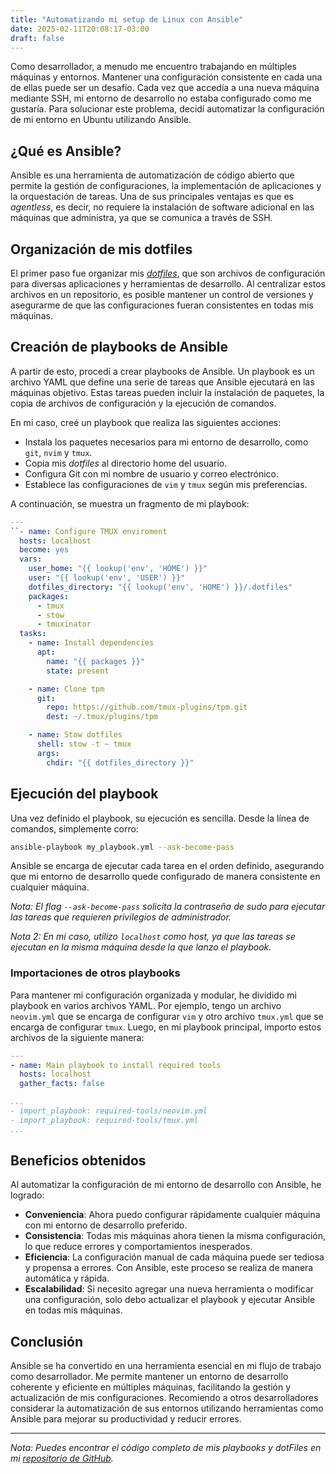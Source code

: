 ```yaml
---
title: "Automatizando mi setup de Linux con Ansible"
date: 2025-02-11T20:08:17-03:00
draft: false
---
```



Como desarrollador, a menudo me encuentro trabajando en múltiples máquinas y entornos. Mantener una configuración consistente en cada una de ellas puede ser un desafío. Cada vez que accedía a una nueva máquina mediante SSH, mi entorno de desarrollo no estaba configurado como me gustaría. Para solucionar este problema, decidí automatizar la configuración de mi entorno en Ubuntu utilizando Ansible.

## ¿Qué es Ansible?

Ansible es una herramienta de automatización de código abierto que permite la gestión de configuraciones, la implementación de aplicaciones y la orquestación de tareas. Una de sus principales ventajas es que es *agentless*, es decir, no requiere la instalación de software adicional en las máquinas que administra, ya que se comunica a través de SSH.

## Organización de mis dotfiles

El primer paso fue organizar mis [*dotfiles*](https://github.com/aenrione/dotFiles), que son archivos de configuración para diversas aplicaciones y herramientas de desarrollo. Al centralizar estos archivos en un repositorio, es posible mantener un control de versiones y asegurarme de que las configuraciones fueran consistentes en todas mis máquinas.

## Creación de playbooks de Ansible

A partir de esto, procedí a crear playbooks de Ansible. Un playbook es un archivo YAML que define una serie de tareas que Ansible ejecutará en las máquinas objetivo. Estas tareas pueden incluir la instalación de paquetes, la copia de archivos de configuración y la ejecución de comandos.

En mi caso, creé un playbook que realiza las siguientes acciones:

- Instala los paquetes necesarios para mi entorno de desarrollo, como `git`, `nvim` y `tmux`.
- Copia mis *dotfiles* al directorio home del usuario.
- Configura Git con mi nombre de usuario y correo electrónico.
- Establece las configuraciones de `vim` y `tmux` según mis preferencias.

A continuación, se muestra un fragmento de mi playbook:

```yaml
---
``- name: Configure TMUX enviroment
  hosts: localhost
  become: yes
  vars:
    user_home: "{{ lookup('env', 'HOME') }}"
    user: "{{ lookup('env', 'USER') }}"
    dotfiles_directory: "{{ lookup('env', 'HOME') }}/.dotfiles"
    packages:
      - tmux
      - stow
      - tmuxinator
  tasks:
    - name: Install dependencies
      apt:
        name: "{{ packages }}"
        state: present

    - name: Clone tpm
      git:
        repo: https://github.com/tmux-plugins/tpm.git
        dest: ~/.tmux/plugins/tpm

    - name: Stow dotfiles
      shell: stow -t ~ tmux
      args:
        chdir: "{{ dotfiles_directory }}"
```


## Ejecución del playbook

Una vez definido el playbook, su ejecución es sencilla. Desde la línea de comandos, simplemente corro:

```bash
ansible-playbook my_playbook.yml --ask-become-pass
```


Ansible se encarga de ejecutar cada tarea en el orden definido, asegurando que mi entorno de desarrollo quede configurado de manera consistente en cualquier máquina.

*Nota: El flag `--ask-become-pass` solicita la contraseña de sudo para ejecutar las tareas que requieren privilegios de administrador.*

*Nota 2: En mi caso, utilizo `localhost` como host, ya que las tareas se ejecutan en la misma máquina desde la que lanzo el playbook.*

### Importaciones de otros playbooks

Para mantener mi configuración organizada y modular, he dividido mi playbook en varios archivos YAML. Por ejemplo, tengo un archivo `neovim.yml` que se encarga de configurar `vim` y otro archivo `tmux.yml` que se encarga de configurar `tmux`. Luego, en mi playbook principal, importo estos archivos de la siguiente manera:

```yaml
---
- name: Main playbook to install required tools
  hosts: localhost
  gather_facts: false

...
- import_playbook: required-tools/neovim.yml
- import_playbook: required-tools/tmux.yml
...

```

## Beneficios obtenidos

Al automatizar la configuración de mi entorno de desarrollo con Ansible, he logrado:

- **Conveniencia**: Ahora puedo configurar rápidamente cualquier máquina con mi entorno de desarrollo preferido.
- **Consistencia**: Todas mis máquinas ahora tienen la misma configuración, lo que reduce errores y comportamientos inesperados.
- **Eficiencia**: La configuración manual de cada máquina puede ser tediosa y propensa a errores. Con Ansible, este proceso se realiza de manera automática y rápida.
- **Escalabilidad**: Si necesito agregar una nueva herramienta o modificar una configuración, solo debo actualizar el playbook y ejecutar Ansible en todas mis máquinas.

## Conclusión

Ansible se ha convertido en una herramienta esencial en mi flujo de trabajo como desarrollador. Me permite mantener un entorno de desarrollo coherente y eficiente en múltiples máquinas, facilitando la gestión y actualización de mis configuraciones. Recomiendo a otros desarrolladores considerar la automatización de sus entornos utilizando herramientas como Ansible para mejorar su productividad y reducir errores.

---

*Nota: Puedes encontrar el código completo de mis playbooks y *dotFiles* en mi [repositorio de GitHub](https://github.com/aenrione/dotFiles/tree/main/ansible).*

